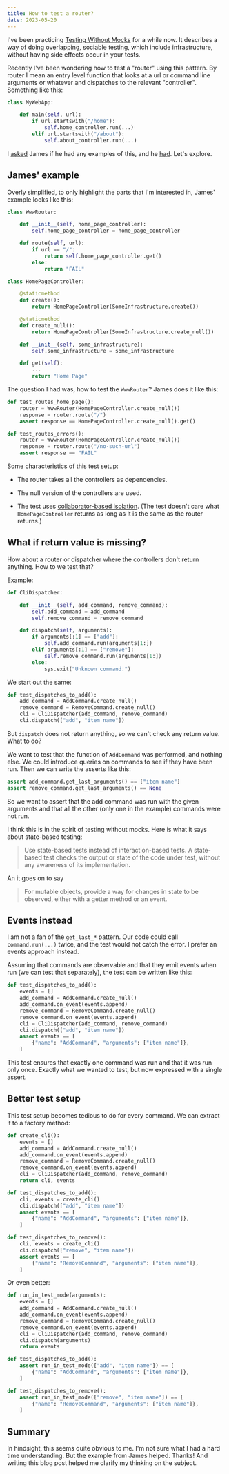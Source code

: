 ```yaml
---
title: How to test a router?
date: 2023-05-20
---
```


I've been practicing [Testing Without
Mocks](https://www.jamesshore.com/v2/projects/nullables/testing-without-mocks)
for a while now. It describes a way of doing overlapping, sociable testing,
which include infrastructure, without having side effects occur in your
tests.

Recently I've been wondering how to test a "router" using this pattern. By
router I mean an entry level function that looks at a url or command line
arguments or whatever and dispatches to the relevant "controller". Something
like this:

```python
class MyWebApp:

    def main(self, url):
        if url.startswith("/home"):
            self.home_controller.run(...)
        elif url.startswith("/about"):
            self.about_controller.run(...)
```

I [asked](https://hachyderm.io/@rickardlindberg/110379826738876668) James if he
had any examples of this, and he
[had](https://github.com/jamesshore/testing-without-mocks-complex/tree/javascript/src/www).
Let's explore.

## James' example

Overly simplified, to only highlight the parts that I'm interested in, James'
example looks like this:

```python
class WwwRouter:

    def __init__(self, home_page_controller):
        self.home_page_controller = home_page_controller

    def route(self, url):
        if url == "/":
            return self.home_page_controller.get()
        else:
            return "FAIL"

class HomePageController:

    @staticmethod
    def create():
        return HomePageController(SomeInfrastructure.create())

    @staticmethod
    def create_null():
        return HomePageController(SomeInfrastructure.create_null())

    def __init__(self, some_infrastructure):
        self.some_infrastructure = some_infrastructure

    def get(self):
        ...
        return "Home Page"
```

The question I had was, how to test the `WwwRouter`? James does it like this:

```python
def test_routes_home_page():
    router = WwwRouter(HomePageController.create_null())
    response = router.route("/")
    assert response == HomePageController.create_null().get()

def test_routes_errors():
    router = WwwRouter(HomePageController.create_null())
    response = router.route("/no-such-url")
    assert response == "FAIL"
```

Some characteristics of this test setup:

* The router takes all the controllers as dependencies.

* The null version of the controllers are used.

* The test uses [collaborator-based
  isolation](https://www.jamesshore.com/v2/projects/nullables/testing-without-mocks#isolation).
  (The test doesn't care what `HomePageController` returns as long as it is the
  same as the router returns.)

## What if return value is missing?

How about a router or dispatcher where the controllers don't return anything.
How to we test that?

Example:

```python
def CliDispatcher:

    def __init__(self, add_command, remove_command):
        self.add_command = add_command
        self.remove_command = remove_command

    def dispatch(self, arguments):
        if arguments[:1] == ["add"]:
            self.add_command.run(arguments[1:])
        elif arguments[:1] == ["remove"]:
            self.remove_command.run(arguments[1:])
        else:
            sys.exit("Unknown command.")
```

We start out the same:

```python
def test_dispatches_to_add():
    add_command = AddCommand.create_null()
    remove_command = RemoveCommand.create_null()
    cli = CliDispatcher(add_command, remove_command)
    cli.dispatch(["add", "item name"])
```

But `dispatch` does not return anything, so we can't check any return value.
What to do?

We want to test that the function of `AddCommand` was performed, and nothing
else. We could introduce queries on commands to see if they have been run. Then
we can write the asserts like this:

```python
assert add_command.get_last_arguments() == ["item name"]
assert remove_command.get_last_arguments() == None
```

So we want to assert that the add command was run with the given arguments and
that all the other (only one in the example) commands were not run.

I think this is in the spirit of testing without mocks. Here is what it says
about state-based testing:

> Use state-based tests instead of interaction-based tests. A state-based test
> checks the output or state of the code under test, without any awareness of
> its implementation.

An it goes on to say

> For mutable objects, provide a way for changes in state to be observed,
> either with a getter method or an event.

## Events instead

I am not a fan of the `get_last_*` pattern. Our code could call
`command.run(...)` twice, and the test would not catch the error. I prefer an
events approach instead.

Assuming that commands are observable and that they emit events when run (we
can test that separately), the test can be written like this:

```python
def test_dispatches_to_add():
    events = []
    add_command = AddCommand.create_null()
    add_command.on_event(events.append)
    remove_command = RemoveCommand.create_null()
    remove_command.on_event(events.append)
    cli = CliDispatcher(add_command, remove_command)
    cli.dispatch(["add", "item name"])
    assert events == [
        {"name": "AddCommand", "arguments": ["item name"]},
    ]
```

This test ensures that exactly one command was run and that it was run
only once. Exactly what we wanted to test, but now expressed with a single
assert.

## Better test setup

This test setup becomes tedious to do for every command. We can extract it to a
factory method:

```python
def create_cli():
    events = []
    add_command = AddCommand.create_null()
    add_command.on_event(events.append)
    remove_command = RemoveCommand.create_null()
    remove_command.on_event(events.append)
    cli = CliDispatcher(add_command, remove_command)
    return cli, events

def test_dispatches_to_add():
    cli, events = create_cli()
    cli.dispatch(["add", "item name"])
    assert events == [
        {"name": "AddCommand", "arguments": ["item name"]},
    ]

def test_dispatches_to_remove():
    cli, events = create_cli()
    cli.dispatch(["remove", "item name"])
    assert events == [
        {"name": "RemoveCommand", "arguments": ["item name"]},
    ]
```

Or even better:

```python
def run_in_test_mode(arguments):
    events = []
    add_command = AddCommand.create_null()
    add_command.on_event(events.append)
    remove_command = RemoveCommand.create_null()
    remove_command.on_event(events.append)
    cli = CliDispatcher(add_command, remove_command)
    cli.dispatch(arguments)
    return events

def test_dispatches_to_add():
    assert run_in_test_mode(["add", "item name"]) == [
        {"name": "AddCommand", "arguments": ["item name"]},
    ]

def test_dispatches_to_remove():
    assert run_in_test_mode(["remove", "item name"]) == [
        {"name": "RemoveCommand", "arguments": ["item name"]},
    ]
```

## Summary

In hindsight, this seems quite obvious to me. I'm not sure what I had a hard
time understanding. But the example from James helped. Thanks! And writing this
blog post helped me clarify my thinking on the subject.
